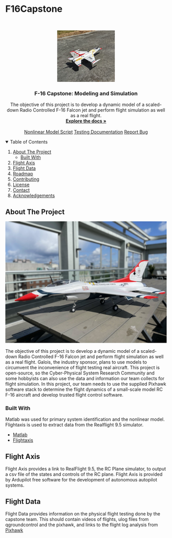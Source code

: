 # F16Capstone
<!-- PROJECT LOGO -->
<br />
<p align="center">
  <a href="https://github.com/camdeno/F16Capstone/blob/main/Resources/Images/F16%20In%20the%20Field.jpg">
    <img src="https://github.com/camdeno/F16Capstone/blob/main/Resources/Images/F16%20In%20the%20Field.jpg" alt="Logo" width="180" height="160">
  </a>

  <h3 align="center">F-16 Capstone: Modeling and Simulation</h3>

  <p align="center">
   The objective of this project is to develop a dynamic model of a scaled-down Radio Controlled F-16 Falcon jet and perform flight simulation as well as a real flight.
    <br />
    <a href="https://github.com/camdeno/F16Capstone"><strong>Explore the docs »</strong></a>
    <br />
    <br />
    <a href="https://github.com/camdeno/F16Capstone/tree/main/Mathematical%20Model/Matlab%20Script">Nonlinear Model Script</a>
    <a href="https://github.com/camdeno/F16Capstone/tree/main/Testing%20Documentation">Testing Documentation</a>
    <a href="https://github.com/camdeno/F16Capstone/issues">Report Bug</a>
  </p>
</p>


<!-- TABLE OF CONTENTS -->
<details open="open">
  <summary>Table of Contents</summary>
  <ol>
    <li>
      <a href="#about-the-project">About The Project</a>
      <ul>
        <li><a href="#built-with">Built With</a></li>
      </ul>
    </li>
    <li>
      <a href="#flight-axis">Flight Axis</a>
    </li>
    <li><a href="#flight-data">Flight Data</a></li>
    <li><a href="#roadmap">Roadmap</a></li>
    <li><a href="#contributing">Contributing</a></li>
    <li><a href="#license">License</a></li>
    <li><a href="#contact">Contact</a></li>
    <li><a href="#acknowledgements">Acknowledgements</a></li>
  </ol>
</details>



<!-- ABOUT THE PROJECT -->
## About The Project

![F16](./Resources/f16.jpeg)

The objective of this project is to develop a dynamic model of a scaled-down Radio Controlled F-16 Falcon jet and perform flight simulation as well as a real flight. Galois, the industry sponsor, plans to use models to circumvent the inconvenience of flight testing real aircraft. This project is open-source, so the Cyber-Physical System Research Community and some hobbyists can also use the data and information our team collects for flight simulation. In this project, our team needs to use the supplied Pixhawk software stack to determine the flight dynamics of a small-scale model RC F-16 aircraft and develop trusted flight control software.

<!-- ABOUT THE PROJECT -->
### Built With

Matlab was used for primary system identification and the nonlinear model. Flightaxis is used to extract data from the Realflight 9.5 simulator. 
* [Matlab]( https://www.mathworks.com/products/matlab.html)
* [Flightaxis]( https://github.com/ArduPilot/ardupilot/blob/master/libraries/SITL/SIM_FlightAxis.cpp)

<!-- Flight Axis -->
## Flight Axis

Flight Axis provides a link to RealFlight 9.5, the RC Plane simulator, to output a csv file of the states and controls of the RC plane. Flight Axis is provided by Ardupilot free software for the development of autonomous autopilot systems. 

<!-- Flight Data -->
## Flight Data

Flight Data provides information on the physical flight testing done by the capstone team. This should contain videos of flights, ulog files from qgroundcontrol and the pixhawk, and links to the flight log analysis from [Pixhawk](https://logs.px4.io/)

